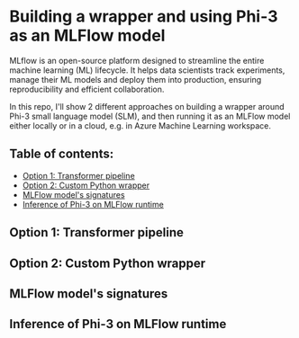 # Building a wrapper and using Phi-3 as an MLFlow model

MLflow is an open-source platform designed to streamline the entire machine learning (ML) lifecycle. It helps data scientists track experiments, manage their ML models and deploy them into production, ensuring reproducibility and efficient collaboration.

In this repo, I'll show 2 different approaches on building a wrapper around Phi-3 small language model (SLM), and then running it as an MLFlow model either locally or in a cloud, e.g. in Azure Machine Learning workspace.

## Table of contents:
- [Option 1: Transformer pipeline]()
- [Option 2: Custom Python wrapper]()
- [MLFlow model's signatures]()
- [Inference of Phi-3 on MLFlow runtime]()

## Option 1: Transformer pipeline

## Option 2: Custom Python wrapper

## MLFlow model's signatures

## Inference of Phi-3 on MLFlow runtime
